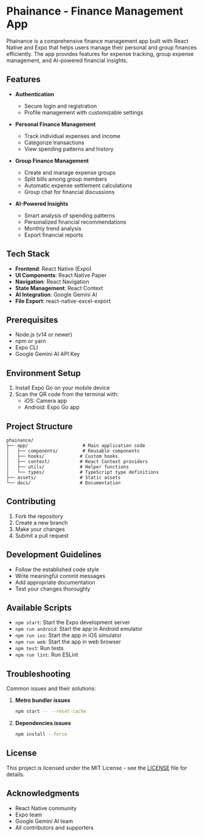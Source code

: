 # Phainance - Finance Management App

Phainance is a comprehensive finance management app built with React Native and Expo that helps users manage their personal and group finances efficiently. The app provides features for expense tracking, group expense management, and AI-powered financial insights.

## Features

- **Authentication**
  - Secure login and registration
  - Profile management with customizable settings

- **Personal Finance Management**
  - Track individual expenses and income
  - Categorize transactions
  - View spending patterns and history

- **Group Finance Management**
  - Create and manage expense groups
  - Split bills among group members
  - Automatic expense settlement calculations
  - Group chat for financial discussions

- **AI-Powered Insights**
  - Smart analysis of spending patterns
  - Personalized financial recommendations
  - Monthly trend analysis
  - Export financial reports

## Tech Stack

- **Frontend**: React Native (Expo)
- **UI Components**: React Native Paper
- **Navigation**: React Navigation
- **State Management**: React Context
- **AI Integration**: Google Gemini AI
- **File Export**: react-native-excel-export

## Prerequisites

- Node.js (v14 or newer)
- npm or yarn
- Expo CLI
- Google Gemini AI API Key

## Environment Setup

1. Install Expo Go on your mobile device
2. Scan the QR code from the terminal with:
   - iOS: Camera app
   - Android: Expo Go app

## Project Structure

```
phainance/
├── app/                    # Main application code
│   ├── components/         # Reusable components
│   ├── hooks/             # Custom hooks
│   ├── context/           # React Context providers
│   ├── utils/             # Helper functions
│   └── types/             # TypeScript type definitions
├── assets/                # Static assets
└── docs/                  # Documentation
```

## Contributing

1. Fork the repository
2. Create a new branch
3. Make your changes
4. Submit a pull request

## Development Guidelines

- Follow the established code style
- Write meaningful commit messages
- Add appropriate documentation
- Test your changes thoroughly

## Available Scripts

- `npm start`: Start the Expo development server
- `npm run android`: Start the app in Android emulator
- `npm run ios`: Start the app in iOS simulator
- `npm run web`: Start the app in web browser
- `npm test`: Run tests
- `npm run lint`: Run ESLint

## Troubleshooting

Common issues and their solutions:

1. **Metro bundler issues**
   ```bash
   npm start -- --reset-cache
   ```

2. **Dependencies issues**
   ```bash
   npm install --force
   ```

## License

This project is licensed under the MIT License - see the [LICENSE](LICENSE) file for details.


## Acknowledgments

- React Native community
- Expo team
- Google Gemini AI team
- All contributors and supporters

